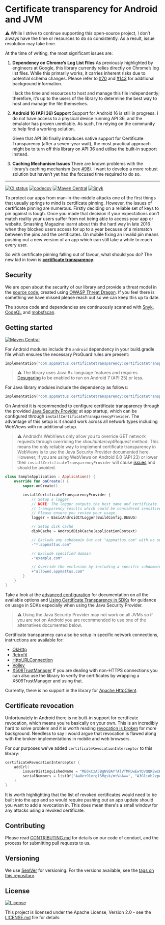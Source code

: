 # Certificate transparency for Android and JVM

:warning: While I strive to continue supporting this open-source project, I
don’t always have the time or resources to do so consistently. As a result,
issue resolution may take time.

At the time of writing, the most significant issues are:

1. **Dependency on Chrome’s Log List Files** As previously highlighted by
   engineers at Google, this library currently
   relies directly on Chrome’s log list files. While this primarily works, it
   carries inherent risks due to potential schema changes. Please refer to
   [#70](https://github.com/appmattus/certificatetransparency/issues/70)
   and [#143](https://github.com/appmattus/certificatetransparency/issues/143)
   for additional background information.

   I lack the time and resources to host and manage this file independently;
   therefore, it’s up to the users of the library to determine the best way to
   host and manage the file themselves.

1. **Android 16 (API 36) Support** Support for Android 16 is still in progress.
   I do not have access to a
   physical device running API 36, and the emulator has proven unreliable. As
   such, I’m relying on the community to help find a working solution.

   Given that API 36 finally introduces native support for Certificate
   Transparency (after a seven-year wait), the most practical approach might be
   to turn off this library on API 36 and utilise the built-in support instead.

1. **Caching Mechanism Issues** There are known problems with the library’s
   caching mechanism (see
   [#98](https://github.com/appmattus/certificatetransparency/issues/98)). I
   want to develop a more robust solution but haven’t yet had the focused time
   required to do so.

---

[![CI status](https://github.com/appmattus/certificatetransparency/actions/workflows/main.yml/badge.svg)](https://github.com/appmattus/certificatetransparency/actions)
[![codecov](https://codecov.io/gh/appmattus/certificatetransparency/branch/main/graph/badge.svg)](https://codecov.io/gh/appmattus/certificatetransparency)
[![Maven Central](https://img.shields.io/maven-central/v/com.appmattus.certificatetransparency/certificatetransparency)](https://central.sonatype.com/search?q=com.appmattus.certificatetransparency)
[![Snyk](https://snyk.io/test/github/appmattus/certificatetransparency/badge.svg)](https://security.snyk.io/package/maven/com.appmattus.certificatetransparency%3Acertificatetransparency)

To protect our apps from man-in-the-middle attacks one of the first things that
usually springs to mind is certificate pinning. However, the issues of
certificate pinning are numerous. Firstly deciding on a reliable set of keys to
pin against is tough. Once you made that decision if your expectations don't
match reality your users suffer from not being able to access your app or
website. Smashing Magazine learnt about this the hard way in late 2016 when they
blocked users access for up to a year because of a mismatch between the pins and
the certificates. On mobile fixing an invalid pin means pushing out a new
version of an app which can still take a while to reach every user.

So with certificate pinning falling out of favour, what should you do? The new
kid in town is **[certificate transparency](docs/what-is-certificate-transparency.md)**.

## Security

We are open about the security of our library and provide a threat model in the
[source code](ThreatDragonModels/), created using
[OWASP Threat Dragon](https://owasp.org/www-project-threat-dragon/). If you feel there is something
we have missed please reach out so we can keep this up to date.

The source code and dependencies are continuously scanned with
[Snyk](https://snyk.io), [CodeQL](https://codeql.github.com) and [mobsfscan](https://github.com/MobSF/mobsfscan).

## Getting started

[![Maven Central](https://img.shields.io/maven-central/v/com.appmattus.certificatetransparency/certificatetransparency)](https://central.sonatype.com/search?q=com.appmattus.certificatetransparency)

For Android modules include the `android` dependency in your build.gradle file
which ensures the necessary ProGuard rules are present:

```kotlin
implementation("com.appmattus.certificatetransparency:certificatetransparency-android:<latest-version>")
```

> :warning: The library uses Java 8+ language features and requires [Desugaring](https://developer.android.com/studio/write/java8-support#library-desugaring)
> to be enabled to run on Android 7 (API 25) or less.

For Java library modules include the dependency as follows:

```kotlin
implementation("com.appmattus.certificatetransparency:certificatetransparency:<latest-version>")
```

On Android it is recommended to configure certificate transparency through the
provided [Java Security Provider](https://docs.oracle.com/javase/8/docs/api/java/security/Provider.html)
at app startup, which can be configured through
`installCertificateTransparencyProvider`. The advantage of this setup is it
should work across all network types including WebViews with no additional
setup.

> :warning: Android's WebViews only allow you to override GET network requests
> through overriding the *shouldInterceptRequest* method. This means the only
> reliable way to implement certificate transparency in WebViews is to use the
> Java Security Provider documented here. However, if you are using WebViews on
> Android 6.0 (API 23) or lower then `installCertificateTransparencyProvider`
> will cause [issues](https://github.com/appmattus/certificatetransparency/issues/51)
> and should be avoided.

```kotlin
class SampleApplication : Application() {
    override fun onCreate() {
        super.onCreate()

        installCertificateTransparencyProvider {
            // Setup a logger
            // NOTE: The logger outputs the host name and certificate
            // transparency results which could be considered sensitive data.
            // Please ensure you review your usage.
            logger = BasicAndroidCTLogger(BuildConfig.DEBUG)

            // Setup disk cache
            diskCache = AndroidDiskCache(applicationContext)

            // Exclude any subdomain but not "appmattus.com" with no subdomain
            -"*.appmattus.com"

            // Exclude specified domain
            -"example.com"

            // Override the exclusion by including a specific subdomain
            +"allowed.appmattus.com"
        }
    }
}
```

Take a look at the [advanced configuration](docs/advanced-configuration.md) for
documentation on all the available options and [Using Certificate Transparency in SDKs](docs/using-certificate-transparency-in-sdks.md)
for guidance on usage in SDKs especially when using the Java Security Provider.

> :warning: Using the Java Security Provider may not work on all JVMs so if you
> are not on Android you are recommended to use one of the alternatives
> documented below.

Certificate transparency can also be setup in specific network connections,
instructions are available for:

- [OkHttp](docs/okhttp.md)
- [Retrofit](docs/retrofit.md)
- [HttpURLConnection](docs/httpurlconnection.md)
- [Volley](docs/volley.md)
- [X509TrustManager](docs/x509trustmanager.md) If you are dealing with non-HTTPS
  connections you can also use the library to verify the certificates by
  wrapping a X509TrustManager and using that.

Currently, there is no support in the library for [Apache HttpClient](https://hc.apache.org/httpcomponents-client-5.1.x/).

## Certificate revocation

Unfortunately in Android there is no built-in support for certificate
revocation, which means you're basically on your own. This is an incredibly hard
to solve problem and it is worth reading [revocation is broken](https://scotthelme.co.uk/revocation-is-broken/)
for more background. Needless to say I would argue that revocation is flawed
along with the broken implementations in mobile and web browsers.

For our purposes we've added `certificateRevocationInterceptor` to this library:

```kotlin
certificateRevocationInterceptor {
    addCrl(
        issuerDistinguishedName = "ME0xCzAJBgNVBAYTAlVTMRUwEwYDVQQKEwxEaWdpQ2VydCBJbmMxJzAlBgNVBAMTHkRpZ2lDZXJ0IFNIQTIgU2VjdXJlIFNlcnZlciBDQQ==",
        serialNumbers = listOf("Aa8e+91erglSMgsk/mtVaA==", "A3G1iob2zpw+y3v0L5II/A==")
    )
}
```

It is worth highlighting that the list of revoked certificates would need to be
built into the app and so would require pushing out an app update should you
want to add a revocation in. This does mean there's a small window for any
attacks using a revoked certificate.

## Contributing

Please read [CONTRIBUTING.md](CONTRIBUTING.md) for details on our code of
conduct, and the process for submitting pull requests to us.

## Versioning

We use [SemVer](http://semver.org/) for versioning. For the versions available,
see the [tags on this repository](https://github.com/appmattus/certificatetransparency/tags).

## License

[![License](https://img.shields.io/badge/License-Apache%202.0-blue.svg)](LICENSE.md)

This project is licensed under the Apache License, Version 2.0 - see the
[LICENSE.md](LICENSE.md) file for details
